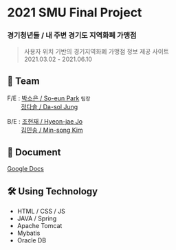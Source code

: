 # 2021 SMU Final Project 
### 경기청년들 / 내 주변 경기도 지역화폐 가맹점
>사용자 위치 기반의 경기지역화폐 가맹점 정보 제공 사이트   
>2021.03.02 - 2021.06.10

## 🤼‍ Team
F/E  :  [박소은 / So-eun Park][plink] `팀장`    
　　 [정다솔 / Da-sol Jung][dlink]

B/E  :  [조현재 / Hyeon-jae Jo][hlink]   
　　 [김민송 / Min-song Kim][klink]

[plink]: https://github.com/So-EunPark
[hlink]: https://github.com/jyi30
[dlink]: https://github.com/dasol-jeong
[klink]: https://github.com/kmin3560

   
## 📄 Document

[Google Docs][docs]

[docs]: https://docs.google.com/document/d/19mJG8Mn8I1cb489qlUQ66vdgjWV811fjScuU4fOgGA0/edit


## 🛠️ Using Technology
- HTML / CSS / JS
- JAVA / Spring
- Apache Tomcat
- Mybatis
- Oracle DB
